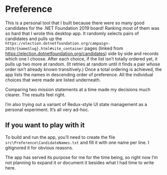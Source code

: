 # Preference

This is a personal tool that I built because there were so many good candidates for the .NET Foundation 2019 board! Ranking most of them was so hard that I wrote this desktop app. It randomly selects pairs of candidates and pulls up the `https://election.dotnetfoundation.org/campaign-2019/{nameSlug}.html#site_container` pages (linked from https://election.dotnetfoundation.org/candidates) side by side and records which one I choose. After each choice, if the list isn’t totally ordered yet, it pulls up two more at random. (It retries at random until it finds a pair whose order isn’t already known transitively.) Once a total ordering is achieved, the app lists the names in descending order of preference. All the individual choices that were made are listed underneath.

Comparing two mission statements at a time made my decisions much clearer. The results feel right.

I’m also trying out a variant of Redux-style UI state management as a personal experiment. It’s all very ad-hoc.

## If you want to play with it

To build and run the app, you’ll need to create the file `src\Preference\CandidateNames.txt` and fill it with one name per line. I gitignored it for obvious reasons.

The app has served its purpose for me for the time being, so right now I’m not planning to expand it or document it besides what I had time to write here.
